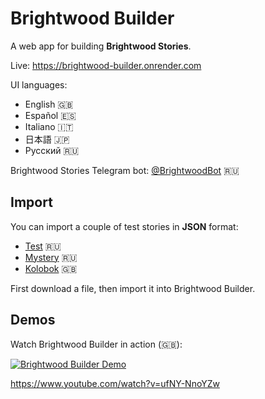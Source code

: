 # Brightwood Builder

A web app for building **Brightwood Stories**.

Live: https://brightwood-builder.onrender.com

UI languages:

- English 🇬🇧
- Español 🇪🇸
- Italiano 🇮🇹
- 日本語 🇯🇵
- Русский 🇷🇺

Brightwood Stories Telegram bot: [@BrightwoodBot](https://t.me/BrightwoodBot) 🇷🇺

## Import

You can import a couple of test stories in **JSON** format:

- [Test](https://raw.githubusercontent.com/kapxapot/brightwood-builder/master/public/stories/test.json) 🇷🇺
- [Mystery](https://raw.githubusercontent.com/kapxapot/brightwood-builder/master/public/stories/mystery.json) 🇷🇺
- [Kolobok](https://raw.githubusercontent.com/kapxapot/brightwood-builder/master/public/stories/kolobok.json) 🇬🇧

First download a file, then import it into Brightwood Builder.

## Demos

Watch Brightwood Builder in action (🇬🇧):

[![Brightwood Builder Demo](https://img.youtube.com/vi/ufNY-NnoYZw/0.jpg)](https://www.youtube.com/watch?v=ufNY-NnoYZw)

https://www.youtube.com/watch?v=ufNY-NnoYZw
